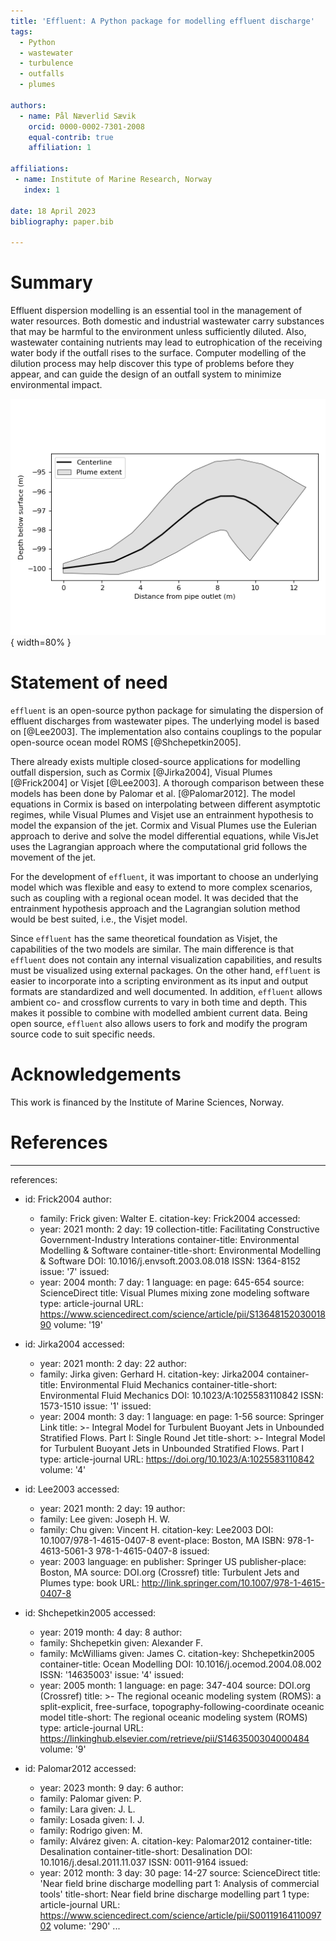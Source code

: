 ```yaml
---
title: 'Effluent: A Python package for modelling effluent discharge'
tags:
  - Python
  - wastewater
  - turbulence
  - outfalls
  - plumes

authors:
  - name: Pål Næverlid Sævik
    orcid: 0000-0002-7301-2008
    equal-contrib: true
    affiliation: 1

affiliations:
 - name: Institute of Marine Research, Norway
   index: 1

date: 18 April 2023
bibliography: paper.bib

---
```


# Summary

Effluent dispersion modelling is an essential tool in the management of water
resources. Both domestic and industrial wastewater carry substances that may
be harmful to the environment unless sufficiently diluted. Also, 
wastewater containing nutrients may lead to eutrophication of the receiving
water body if the outfall rises to the surface. Computer modelling of the
dilution process may help discover this type of problems before they appear,
and can guide the design of an outfall system to minimize environmental
impact.

![Wastewater dilution and rise, as computed by the package](paper-figure.png){ width=80% }

# Statement of need

`effluent` is an open-source python package for simulating the dispersion of
effluent discharges from wastewater pipes. The underlying model is based on
[@Lee2003]. The implementation also contains couplings to the popular
open-source ocean model ROMS [@Shchepetkin2005].

There already exists multiple closed-source applications for modelling outfall
dispersion, such as Cormix [@Jirka2004], Visual Plumes [@Frick2004]
or Visjet [@Lee2003]. A thorough comparison between these models has been done
by Palomar et al. [@Palomar2012]. The model equations in Cormix is based on
interpolating between different asymptotic regimes, while Visual Plumes and
Visjet use an entrainment hypothesis to model the expansion of the jet. Cormix
and Visual Plumes use the Eulerian approach to derive and solve the model
differential equations, while VisJet uses the Lagrangian approach where the
computational grid follows the movement of the jet.

For the development of `effluent`, it was important to choose an underlying
model which was flexible and easy to extend to more complex scenarios, such as
coupling with a regional ocean model. It was decided that the entrainment
hypothesis approach and the Lagrangian solution method would be best suited,
i.e., the Visjet model. 

Since `effluent` has the same theoretical foundation as Visjet, the
capabilities of the two models are similar. The main
difference is that `effluent` does not contain any internal visualization
capabilities, and results must be visualized using external packages. On the
other hand, `effluent` is easier to incorporate into a scripting environment
as its input and output formats are standardized and well documented. In
addition, `effluent` allows ambient co- and crossflow currents to vary in both
time and depth. This makes it possible to combine with modelled ambient
current data. Being open source, `effluent` also allows users to fork and
modify the program source code to suit specific needs.

# Acknowledgements

This work is financed by the Institute of Marine Sciences, Norway.

# References

---
references:
- id: Frick2004
  author:
    - family: Frick
      given: Walter E.
  citation-key: Frick2004
  accessed:
    - year: 2021
      month: 2
      day: 19
  collection-title: Facilitating Constructive Government-Industry Interations
  container-title: Environmental Modelling & Software
  container-title-short: Environmental Modelling & Software
  DOI: 10.1016/j.envsoft.2003.08.018
  ISSN: 1364-8152
  issue: '7'
  issued:
    - year: 2004
      month: 7
      day: 1
  language: en
  page: 645-654
  source: ScienceDirect
  title: Visual Plumes mixing zone modeling software
  type: article-journal
  URL: https://www.sciencedirect.com/science/article/pii/S1364815203001890
  volume: '19'

- id: Jirka2004
  accessed:
    - year: 2021
      month: 2
      day: 22
  author:
    - family: Jirka
      given: Gerhard H.
  citation-key: Jirka2004
  container-title: Environmental Fluid Mechanics
  container-title-short: Environmental Fluid Mechanics
  DOI: 10.1023/A:1025583110842
  ISSN: 1573-1510
  issue: '1'
  issued:
    - year: 2004
      month: 3
      day: 1
  language: en
  page: 1-56
  source: Springer Link
  title: >-
    Integral Model for Turbulent Buoyant Jets in Unbounded Stratified Flows.
    Part I: Single Round Jet
  title-short: >-
    Integral Model for Turbulent Buoyant Jets in Unbounded Stratified Flows.
    Part I
  type: article-journal
  URL: https://doi.org/10.1023/A:1025583110842
  volume: '4'

- id: Lee2003
  accessed:
    - year: 2021
      month: 2
      day: 19
  author:
    - family: Lee
      given: Joseph H. W.
    - family: Chu
      given: Vincent H.
  citation-key: Lee2003
  DOI: 10.1007/978-1-4615-0407-8
  event-place: Boston, MA
  ISBN: 978-1-4613-5061-3 978-1-4615-0407-8
  issued:
    - year: 2003
  language: en
  publisher: Springer US
  publisher-place: Boston, MA
  source: DOI.org (Crossref)
  title: Turbulent Jets and Plumes
  type: book
  URL: http://link.springer.com/10.1007/978-1-4615-0407-8

- id: Shchepetkin2005
  accessed:
    - year: 2019
      month: 4
      day: 8
  author:
    - family: Shchepetkin
      given: Alexander F.
    - family: McWilliams
      given: James C.
  citation-key: Shchepetkin2005
  container-title: Ocean Modelling
  DOI: 10.1016/j.ocemod.2004.08.002
  ISSN: '14635003'
  issue: '4'
  issued:
    - year: 2005
      month: 1
  language: en
  page: 347-404
  source: DOI.org (Crossref)
  title: >-
    The regional oceanic modeling system (ROMS): a split-explicit, free-surface,
    topography-following-coordinate oceanic model
  title-short: The regional oceanic modeling system (ROMS)
  type: article-journal
  URL: https://linkinghub.elsevier.com/retrieve/pii/S1463500304000484
  volume: '9'
  
- id: Palomar2012
  accessed:
    - year: 2023
      month: 9
      day: 6
  author:
    - family: Palomar
      given: P.
    - family: Lara
      given: J. L.
    - family: Losada
      given: I. J.
    - family: Rodrigo
      given: M.
    - family: Alvárez
      given: A.
  citation-key: Palomar2012
  container-title: Desalination
  container-title-short: Desalination
  DOI: 10.1016/j.desal.2011.11.037
  ISSN: 0011-9164
  issued:
    - year: 2012
      month: 3
      day: 30
  page: 14-27
  source: ScienceDirect
  title: 'Near field brine discharge modelling part 1: Analysis of commercial tools'
  title-short: Near field brine discharge modelling part 1
  type: article-journal
  URL: https://www.sciencedirect.com/science/article/pii/S0011916411009702
  volume: '290'
...

